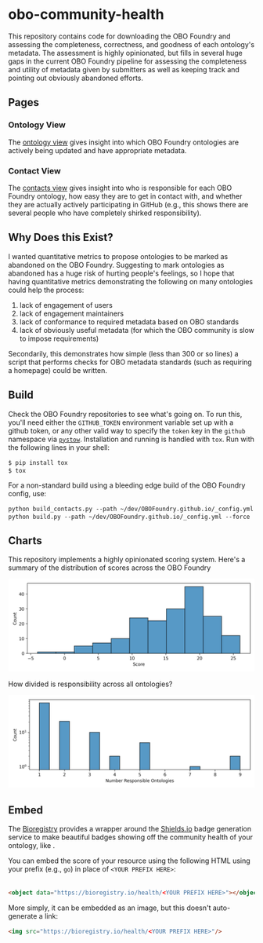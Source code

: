 # obo-community-health

This repository contains code for downloading the OBO Foundry and assessing the
completeness, correctness, and goodness of each ontology's metadata. The
assessment is highly opinionated, but fills in several huge gaps in the current
OBO Foundry pipeline for assessing the completeness and utility of metadata
given by submitters as well as keeping track and pointing out obviously
abandoned efforts.

## Pages

### Ontology View

The [ontology view](https://cthoyt.github.io/obo-community-health/) gives
insight into which OBO Foundry ontologies are actively being updated and have
appropriate metadata.

### Contact View

The [contacts view](https://cthoyt.github.io/obo-community-health/contacts)
gives insight into who is responsible for each OBO Foundry ontology, how easy
they are to get in contact with, and whether they are actually actively
participating in GitHub (e.g., this shows there are several people who have
completely shirked responsibility).

## Why Does this Exist?

I wanted quantitative metrics to propose ontologies to be marked as abandoned on
the OBO Foundry. Suggesting to mark ontologies as abandoned has a huge risk of
hurting people's feelings, so I hope that having quantitative metrics
demonstrating the following on many ontologies could help the process:

1. lack of engagement of users
2. lack of engagement maintainers
3. lack of conformance to required metadata based on OBO standards
4. lack of obviously useful metadata (for which the OBO community is slow to
   impose requirements)

Secondarily, this demonstrates how simple (less than 300 or so lines) a script
that performs checks for OBO metadata standards (such as requiring a homepage)
could be written.

## Build

Check the OBO Foundry repositories to see what's going on. To run this, you'll
need either the `GITHUB_TOKEN`
environment variable set up with a github token, or any other valid way to
specify the `token` key in the `github`
namespace via [`pystow`](https://github.com/cthoyt/pystow). Installation and
running is handled with `tox`. Run with the following lines in your shell:

```shell
$ pip install tox
$ tox
```

For a non-standard build using a bleeding edge build of the OBO Foundry config,
use:

```shell
python build_contacts.py --path ~/dev/OBOFoundry.github.io/_config.yml
python build.py --path ~/dev/OBOFoundry.github.io/_config.yml --force 
```

## Charts

This repository implements a highly opinionated scoring system. Here's a summary
of the distribution of scores across the OBO Foundry

![Scores](docs/score_histogram.png)

How divided is responsibility across all ontologies?

![Responsibilities](docs/responsibility_histogram.png)

## Embed

The [Bioregistry](https://bioregistry.io) provides a wrapper around the
[Shields.io](https://shields.io/) badge generation service to make beautiful
badges showing off the community health of your ontology, like
<object data="https://bioregistry.io/health/go"></object>.

You can embed the score of your resource using the following HTML using
your prefix (e.g., `go`) in place of `<YOUR PREFIX HERE>`:

```html

<object data="https://bioregistry.io/health/<YOUR PREFIX HERE>"></object>
```

More simply, it can be embedded as an image, but this doesn't auto-generate a
link:

```html
<img src="https://bioregistry.io/health/<YOUR PREFIX HERE>"/>
```
